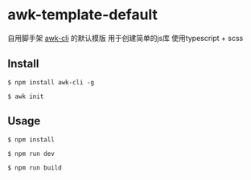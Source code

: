 # awk-template-default
自用脚手架 [awk-cli](https://github.com/aweikalee/awk-cli) 的默认模版
用于创建简单的js库
使用typescript + scss

## Install
```
$ npm install awk-cli -g

$ awk init
```

## Usage
```
$ npm install

$ npm run dev

$ npm run build
```
